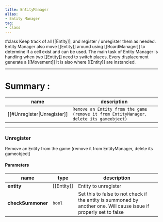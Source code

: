 ```yaml
---
title: EntityManager
alias: 
- Entity Manager
tag: 
- class
---
```

#class 
Keep track of all [[Entity]], and register / unregister them as needed.
Entity Manager also move [[Entity]] around using [[BoardManager]] to determine if a cell exist and can be used. The main task of Entity Manager is handling when two [[Entity]] need to switch places.
Every displacement generate a [[Movement]]
It is also where [[Entity]] are instancied.

---
# Summary :
name|description
----|----
[[#Unregister\|Unregister]] | `Remove an Entity from the game (remove it from EntityManager, delete its gameobject)`

---
### Unregister
Remove an Entity from the game (remove it from EntityManager, delete its gameobject)

#### Parameters
name|type|description
-----|-----|-----
**entity**|[[Entity]]|Entity to unregister
**checkSummoner**|`bool`|Set this to false to not check if the entity is summoned by another one. Will cause issue if properly set to false
